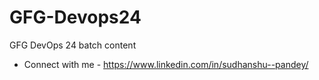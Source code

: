 # GFG-Devops24
GFG DevOps 24 batch content

- Connect with me - https://www.linkedin.com/in/sudhanshu--pandey/
